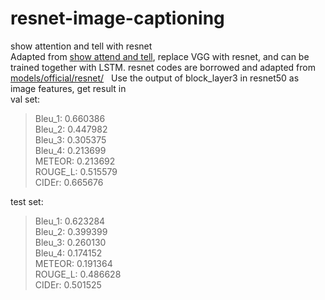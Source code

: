 # resnet-image-captioning
show attention and tell with resnet  
Adapted from [show attend and tell](https://github.com/yunjey/show-attend-and-tell), replace VGG with resnet, and can be trained together with LSTM. resnet codes are borrowed and adapted from [models/official/resnet/](https://github.com/tensorflow/models/tree/master/official/resnet)  
Use the output of block_layer3 in resnet50 as image features, get result in   
val set:  
> Bleu_1: 0.660386  
> Bleu_2: 0.447982  
> Bleu_3: 0.305375  
> Bleu_4: 0.213699  
> METEOR: 0.213692  
> ROUGE_L: 0.515579  
> CIDEr: 0.665676

test set:  
> Bleu_1: 0.623284  
> Bleu_2: 0.399399  
> Bleu_3: 0.260130  
> Bleu_4: 0.174152  
> METEOR: 0.191364  
> ROUGE_L: 0.486628  
> CIDEr: 0.501525  
